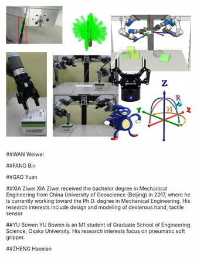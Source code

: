 ![Figure 1](imgs/home.jpg "home")

##WAN Weiwei


##FANG Bin


##GAO Yuan


##XIA Ziwei
XIA Ziwei received the bachelor degree in Mechanical Engineering from China University of Geoscience (Beijing) in 2017, where he is currently working toward the Ph.D. degree in Mechanical Engineering. His research interests include design and modeling of dexterous hand, tactile sensor

##YU Bowen
YU Bowen is an M1 student of Graduate School of Engineering Science, Osaka University. His research interests focus on pneumatic soft gripper. 

##ZHENG Haoxian

